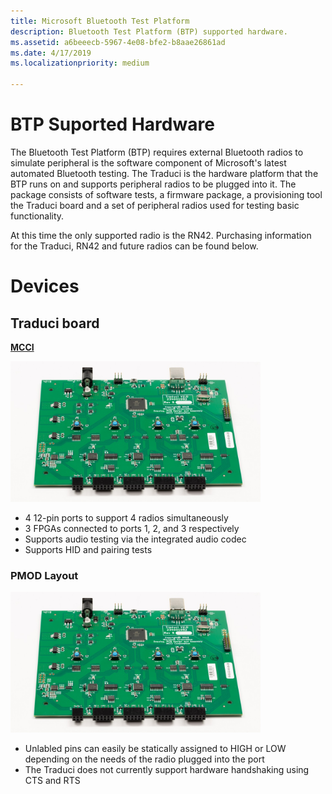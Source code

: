 ```yaml
---
title: Microsoft Bluetooth Test Platform
description: Bluetooth Test Platform (BTP) supported hardware.
ms.assetid: a6beeecb-5967-4e08-bfe2-b8aae26861ad
ms.date: 4/17/2019
ms.localizationpriority: medium

---
```


# BTP Suported Hardware

The Bluetooth Test Platform (BTP) requires external Bluetooth radios to simulate peripheral is the software component of Microsoft's latest automated Bluetooth testing. The Traduci is the hardware platform that the BTP runs on and supports peripheral radios to be plugged into it. The package consists of software tests, a firmware package, a provisioning tool  the Traduci board and a set of peripheral radios used for testing basic functionality.

At this time the only supported radio is the RN42. Purchasing information for the Traduci, RN42 and future radios can be found below.


# Devices #

## Traduci board ##
[**MCCI**](https://mcci.com/usb/dev-tools/model-2411/)

<img src="images/Traduci_Overhead.jpg" alt="Photo of the Traduci board" width="400"/>

- 4 12-pin ports to support 4 radios simultaneously
- 3 FPGAs connected to ports 1, 2, and 3 respectively
- Supports audio testing via the integrated audio codec
- Supports HID and pairing tests

### PMOD Layout ###

<img src="images/Traduci_Overhead.jpg" alt="Photo of the Traduci board" width="400"/>

- Unlabled pins can easily be statically assigned to HIGH or LOW depending on the needs of the radio plugged into the port
- The Traduci does not currently support hardware handshaking using CTS and RTS


